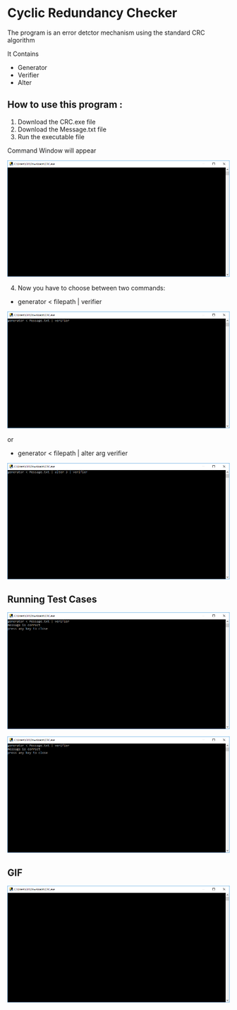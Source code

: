 # Cyclic Redundancy Checker 


The program is an error detctor mechanism using the standard CRC algorithm

It Contains 
- Generator
- Verifier
- Alter 

## How to use this program :

1. Download the CRC.exe file
2. Download the Message.txt file
3. Run the executable file 

Command Window will appear 

![GitHub Logo](https://github.com/SamaElBaroudy/Networks/blob/master/snapshots/command%20window.PNG)

4. Now you have to choose between two commands:
  - generator < filepath | verifier 
  
  ![GitHub Logo](https://github.com/SamaElBaroudy/Networks/blob/master/snapshots/gen%20verf%20command.PNG)
  
  or 
  
  - generator < filepath | alter arg verifier 
  
  ![GitHub Logo](https://github.com/SamaElBaroudy/Networks/blob/master/snapshots/gen%20alt%20verf%20command.PNG)
  
 ## Running Test Cases 
 
 ![GitHub Logo](https://github.com/SamaElBaroudy/Networks/blob/master/snapshots/example%20without%20alter.PNG)
 
  ![GitHub Logo](https://github.com/SamaElBaroudy/Networks/blob/master/snapshots/example%20without%20alter.PNG)
  
  
 ## GIF 
 
![](Running_Examples.gif)
